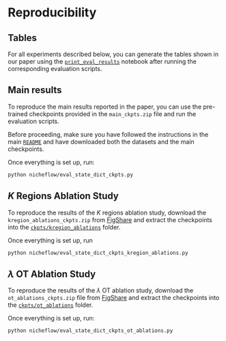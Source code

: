 # Reproducibility

## Tables

For all experiments described below, you can generate the tables shown in our paper using the [`print_eval_results`](notebooks/print_eval_results.ipynb) notebook after running the corresponding evaluation scripts.

## Main results
To reproduce the main results reported in the paper, you can use the pre-trained checkpoints provided in the `main_ckpts.zip` file and run the evaluation scripts.

Before proceeding, make sure you have followed the instructions in the main [`README`](README.md) and have downloaded both the datasets and the main checkpoints.

Once everything is set up, run:
```bash
python nicheflow/eval_state_dict_ckpts.py
```

## $K$ Regions Ablation Study
To reproduce the results of the $K$ regions ablation study, download the `kregion_ablations_ckpts.zip` from [FigShare](https://figshare.com/articles/software/NicheFlow_-_Data_Checkpoints_and_Results/30426610) and extract the checkpoints into the [`ckpts/kregion_ablations`](ckpts/kregion_ablations/) folder. 

Once everything is set up, run
```bash
python nicheflow/eval_state_dict_ckpts_kregion_ablations.py
```

## $\lambda$ OT Ablation Study
To reproduce the results of the $\lambda$ OT ablation study, download the `ot_ablations_ckpts.zip` file from [FigShare](https://figshare.com/articles/software/NicheFlow_-_Data_Checkpoints_and_Results/30426610) and extract the checkpoints into the [`ckpts/ot_ablations`](ckpts/ot_ablations/) folder. 


Once everything is set up, run:
```bash
python nicheflow/eval_state_dict_ckpts_ot_ablations.py
```
